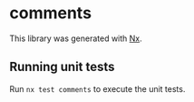 # comments

This library was generated with [Nx](https://nx.dev).

## Running unit tests

Run `nx test comments` to execute the unit tests.
